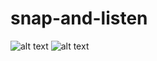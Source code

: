 # snap-and-listen
![alt text](https://raw.githubusercontent.com/meirelon/snap-and-listen/master/readme_images/roger_federer.jpg)
![alt text](https://raw.githubusercontent.com/meirelon/snap-and-listen/master/readme_images/grand_canyon.jpg)
